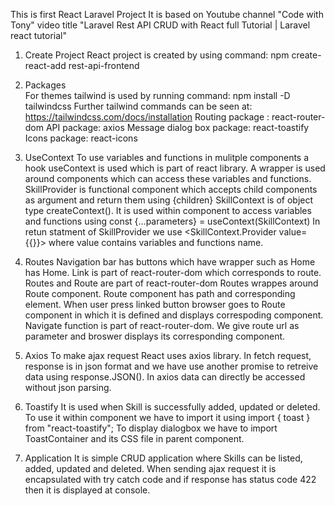 This is first React Laravel Project
It is based on Youtube channel "Code with Tony" video title "Laravel Rest API CRUD with React full Tutorial | Laravel react tutorial"

1. Create Project
    React project is created by using command: npm create-react-add rest-api-frontend

2. Packages  
    For themes tailwind is used by running command: npm install -D tailwindcss
    Further tailwind commands can be seen at: https://tailwindcss.com/docs/installation
    Routing package : react-router-dom
    API package: axios
    Message dialog box package: react-toastify
    Icons package: react-icons

4. UseContext
   To use variables and functions in mulitple components a hook useContext is used which is part of react library.
   A wrapper  <SkillProvider> is used around components which can access these variables and functions.
   SkillProvider is functional component which accepts child components as argument and return them using {children}
   SkillContext is of object type createContext(). It is used within component to access variables and functions using
   const {...parameters} = useContext(SkillContext)
   In retun statment of SkillProvider we use <SkillContext.Provider value={{}}> where value contains variables and functions name.

5. Routes
   Navigation bar has buttons which have <link> wrapper such as Home has <Link to="/">Home</Link>.
   Link is part of react-router-dom which corresponds to route.
   Routes and Route are part of react-router-dom
   Routes wrappes around Route component. Route component has path and corresponding element.
   When user press linked button browser goes to Route component in which it is defined and displays correspoding component.
   Navigate function is part of react-router-dom. We give route url as parameter and broswer displays its corresponding component.
   
7. Axios
   To make ajax request React uses axios library. In fetch request, response is in json format and we have use another promise to retreive
   data using response.JSON().
   In axios data can directly be accessed without json parsing.

8. Toastify
   It is used when Skill is successfully added, updated or deleted.
   To use it within component we have to import it using
   import { toast } from "react-toastify";
   To display dialogbox we have to import ToastContainer and its CSS file in parent component.

9. Application
    It is simple CRUD application where Skills can be listed, added, updated and deleted.
   When sending ajax request it is encapsulated with try catch code and if response has status code 422 then it is displayed at console.
   
   

